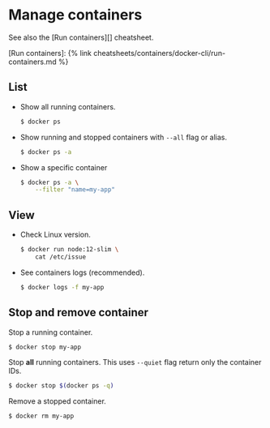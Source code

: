 # Manage containers

See also the [Run containers][] cheatsheet.

[Run containers]: {% link cheatsheets/containers/docker-cli/run-containers.md %}


## List

- Show all running containers.
    ```sh
    $ docker ps
    ```
- Show running and stopped containers with `--all` flag or alias.
  ```sh
  $ docker ps -a
  ```
- Show a specific container
    ```sh
    $ docker ps -a \
        --filter "name=my-app"
    ```


## View

- Check Linux version.
    ```sh
    $ docker run node:12-slim \
        cat /etc/issue
    ```

- See containers logs (recommended).
    ```sh
    $ docker logs -f my-app
    ```


## Stop and remove container

Stop a running container.

```sh
$ docker stop my-app
```

Stop **all** running containers. This uses `--quiet` flag return only the container IDs.

```sh
$ docker stop $(docker ps -q)
```

Remove a stopped container.

```sh
$ docker rm my-app
```
